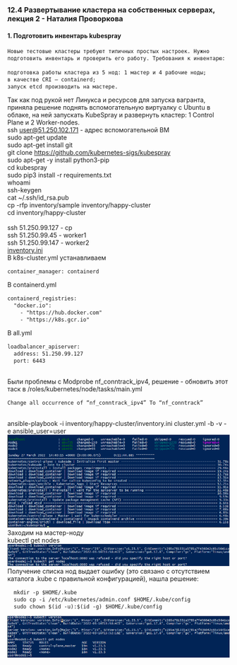 ### 12.4 Развертывание кластера на собственных серверах, лекция 2 - Наталия Проворкова
#### 1. Подготовить инвентарь kubespray
```
Новые тестовые кластеры требуют типичных простых настроек. Нужно подготовить инвентарь и проверить его работу. Требования к инвентарю:

подготовка работы кластера из 5 нод: 1 мастер и 4 рабочие ноды;
в качестве CRI — containerd;
запуск etcd производить на мастере.
```
Так как под рукой нет Линукса и ресурсов для запуска вагранта, приняла решение поднять вспомогательную виртуалку с Ubuntu в облаке, на ней запускать KubeSpray и развернуть кластер: 1 Control Plane и 2 Worker-nodes.
<br>ssh  user@51.250.102.171 - адрес вспомогательной ВМ
<br>sudo apt-get update 
<br>sudo apt-get install git
<br>git clone https://github.com/kubernetes-sigs/kubespray
<br>sudo apt-get -y install python3-pip
<br>cd kubespray
<br>sudo pip3 install -r requirements.txt
<br>whoami
<br>ssh-keygen
<br>cat ~/.ssh/id_rsa.pub
<br>cp -rfp inventory/sample inventory/happy-cluster
<br>cd inventory/happy-cluster
<br><br>ssh 51.250.99.127 - cp
<br>ssh 51.250.99.45 - worker1
<br>ssh 51.250.99.147 - worker2
<br>[inventory.ini](inventory/happy-cluster/inventory.ini)
<br>В k8s-cluster.yml устанавливаем 
```
container_manager: containerd
```
В containerd.yml
```
containerd_registries:
  "docker.io":
    - "https://hub.docker.com"
    - "https://k8s.gcr.io"
```
В all.yml
```
loadbalancer_apiserver:
  address: 51.250.99.127
  port: 6443
```
<br>Были проблемы с Modprobe nf_conntrack_ipv4, решение - обновить этот таск в /roles/kubernetes/node/tasks/main.yml
```
Change all occurrence of “nf_conntrack_ipv4” To “nf_conntrack”
```
<br>ansible-playbook -i inventory/happy-cluster/inventory.ini cluster.yml -b -v -e ansible_user=user
<br>![kubespray-setup.png](imgs/kubespray-setup.png)
<br>Заходим на мастер-ноду
<br>kubectl get nodes
<br>![kubectl-version-error.png](imgs/kubectl-version-error.png)
<br>Получение списка нод выдает ошибку (это связано с отсутствием каталога .kube с правильной конфигурацией), нашла решение:
```
  mkdir -p $HOME/.kube
  sudo cp -i /etc/kubernetes/admin.conf $HOME/.kube/config
  sudo chown $(id -u):$(id -g) $HOME/.kube/config
```
![kubectl-version-ok.png](imgs/kubectl-version-ok.png)
